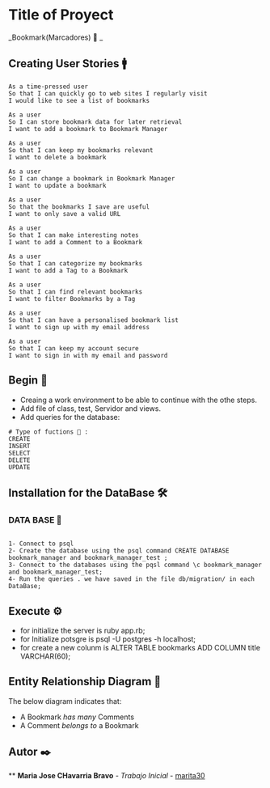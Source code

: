 # Title of Proyect
_Bookmark(Marcadores) 📑 _
## Creating User Stories 🚹
```
As a time-pressed user
So that I can quickly go to web sites I regularly visit
I would like to see a list of bookmarks

As a user
So I can store bookmark data for later retrieval
I want to add a bookmark to Bookmark Manager

As a user
So that I can keep my bookmarks relevant
I want to delete a bookmark

As a user
So I can change a bookmark in Bookmark Manager
I want to update a bookmark

As a user
So that the bookmarks I save are useful
I want to only save a valid URL

As a user
So that I can make interesting notes
I want to add a Comment to a Bookmark

As a user
So that I can categorize my bookmarks
I want to add a Tag to a Bookmark

As a user
So that I can find relevant bookmarks
I want to filter Bookmarks by a Tag

As a user
So that I can have a personalised bookmark list
I want to sign up with my email address

As a user
So that I can keep my account secure
I want to sign in with my email and password
```
## Begin 🔧
* Creaing a work environment to be able to continue with the othe steps.
* Add file of class, test, Servidor and views.
* Add queries for the database:
```
# Type of fuctions 📁 :
CREATE 
INSERT
SELECT
DELETE
UPDATE
```
## Installation for the DataBase 🛠️
### DATA BASE 🏣
```

1- Connect to psql
2- Create the database using the psql command CREATE DATABASE bookmark_manager and bookmark_manager_test ;
3- Connect to the databases using the pqsl command \c bookmark_manager and bookmark_manager_test;
4- Run the queries . we have saved in the file db/migration/ in each DataBase;
```
## Execute ⚙️
* for initialize the server is ruby app.rb;
* for Initialize potsgre is psql -U postgres -h localhost;
* for create a new colunm is  ALTER TABLE bookmarks ADD COLUMN title VARCHAR(60);

## Entity Relationship Diagram 📌
The below diagram indicates that:
- A Bookmark *has many* Comments
- A Comment *belongs to* a Bookmark

## Autor  ✒️
** **Maria Jose CHavarria Bravo** - *Trabajo Inicial* - [marita30](https://github.com/marita30/bookmark)
